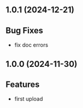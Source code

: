 ## 1.0.1 (2024-12-21)

## Bug Fixes

- fix doc errors

## 1.0.0 (2024-11-30)

## Features

- first upload

